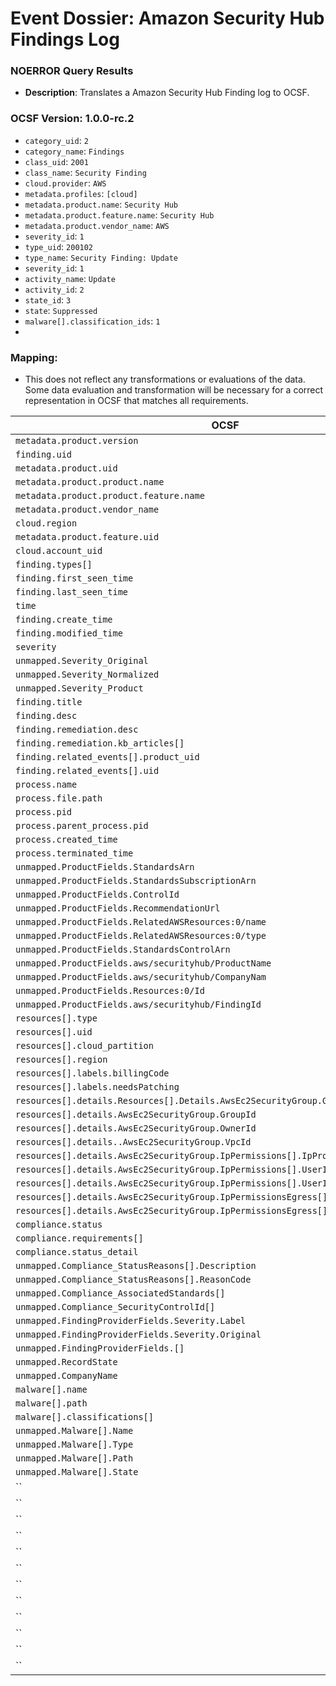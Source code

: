# Event Dossier: Amazon Security Hub Findings Log
### NOERROR Query Results
- **Description**: Translates a Amazon Security Hub Finding log to OCSF. 

 ### OCSF Version: 1.0.0-rc.2
 - `category_uid`: `2`
 - `category_name`: `Findings`
 - `class_uid`: `2001`
 - `class_name`: `Security Finding`
 - `cloud.provider`: `AWS`
 - `metadata.profiles`: `[cloud]`
 - `metadata.product.name`: `Security Hub`
 - `metadata.product.feature.name`: `Security Hub`
 - `metadata.product.vendor_name`: `AWS`
 - `severity_id`: `1`
 - `type_uid`: `200102`
 - `type_name`: `Security Finding: Update`
 - `severity_id`: `1`
 - `activity_name`: `Update`
 - `activity_id`: `2`
 - `state_id`: `3`
 - `state`: `Suppressed`
 - `malware[].classification_ids`: `1`
 - 
 ### Mapping:
 - This does not reflect any transformations or evaluations of the data. Some data evaluation and transformation will be necessary for a correct representation in OCSF that matches all requirements.

| OCSF                       | Raw             |
| -------------------------- | ----------------|
|`metadata.product.version` | `Schemaversion`       |
|`finding.uid`|`Id`|
|`metadata.product.uid`|`ProductArn`|
|`metadata.product.product.name`|`ProductName`|
|`metadata.product.product.feature.name`|`ProductName`|
|`metadata.product.vendor_name`|`CompanyName`|
|`cloud.region`|`Region`|
|`metadata.product.feature.uid`|`GeneratorId`|
|`cloud.account_uid`|`AwsAccountId`|
|`finding.types[]`|`Types[]`|
|`finding.first_seen_time`|`FirstObservedAt`|
|`finding.last_seen_time`|`LastObservedAt`|
|`time`|`LastObservedAt`|
|`finding.create_time`|`CreatedAt`|
|`finding.modified_time`|`UpdatedAt`|
|`severity`|`Severity.Label`|
|`unmapped.Severity_Original`|`Severity.Original`|
|`unmapped.Severity_Normalized`|`Severity.Normalized`|
|`unmapped.Severity_Product`|`Severity.Product`|
|`finding.title`|`Title`|
|`finding.desc`|`Description`|
|`finding.remediation.desc`|`Remediation.Recommendation.Text`|
|`finding.remediation.kb_articles[]`|`Remediation.Recommendation.Url`|
|`finding.related_events[].product_uid`|`RelatedFindings[].ProductArn`|
|`finding.related_events[].uid`|`RelatedFindings[].Id`|
|`process.name`|`Process.name`|
|`process.file.path`|`Process.Path`|
|`process.pid`|`Process.Pid`|
|`process.parent_process.pid`|`Process.ParentPid`|
|`process.created_time`|`Process.LaunchedAt`|
|`process.terminated_time`|`Process.TerminatedAt`|
|`unmapped.ProductFields.StandardsArn`|`ProductFields.StandardsArn`|
|`unmapped.ProductFields.StandardsSubscriptionArn`|`ProductFields.StandardsSubscriptionArn`|
|`unmapped.ProductFields.ControlId`|`ProductFields.ControlId`|
|`unmapped.ProductFields.RecommendationUrl`|`ProductFields.RecommendationUrl`|
|`unmapped.ProductFields.RelatedAWSResources:0/name`|`ProductFields.RelatedAWSResources:0/name`|
|`unmapped.ProductFields.RelatedAWSResources:0/type`|`ProductFields.RelatedAWSResources:0/type`|
|`unmapped.ProductFields.StandardsControlArn`|`ProductFields.StandardsControlArn`|
|`unmapped.ProductFields.aws/securityhub/ProductName`|`ProductFields.aws/securityhub/ProductName`|
|`unmapped.ProductFields.aws/securityhub/CompanyNam`|`ProductFields.aws/securityhub/CompanyName`|
|`unmapped.ProductFields.Resources:0/Id`|`ProductFields.Resources:0/Id`|
|`unmapped.ProductFields.aws/securityhub/FindingId`|`ProductFields.aws/securityhub/FindingId`|
|`resources[].type`|`Resources[].Type`|
|`resources[].uid`|`Resources[].Id`|
|`resources[].cloud_partition`|`Resources[].Partition`|
|`resources[].region`|`Resources[].Region`|
|`resources[].labels.billingCode`|`Resources[].Tags.billingCode`|
|`resources[].labels.needsPatching`|`Resources[].Tags.needsPatching`|
|`resources[].details.Resources[].Details.AwsEc2SecurityGroup.GroupName`|`Resources[].Details.AwsEc2SecurityGroup.GroupName`|
|`resources[].details.AwsEc2SecurityGroup.GroupId`|`Resources[].Details.AwsEc2SecurityGroup.GroupId`|
|`resources[].details.AwsEc2SecurityGroup.OwnerId`|`Resources[].Details.AwsEc2SecurityGroup.OwnerId`|
|`resources[].details..AwsEc2SecurityGroup.VpcId`|`Resources[].Details.AwsEc2SecurityGroup.VpcId`|
|`resources[].details.AwsEc2SecurityGroup.IpPermissions[].IpProtocol`|`Resources[].Details.AwsEc2SecurityGroup.IpPermissions[].IpProtocol`|
|`resources[].details.AwsEc2SecurityGroup.IpPermissions[].UserIdGroupPairs[].GroupId`|`Resources[].Details.AwsEc2SecurityGroup.IpPermissions[].UserIdGroupPairs[].GroupId`|
|`resources[].details.AwsEc2SecurityGroup.IpPermissions[].UserIdGroupPairs[].UserId`|`Resources[].Details.AwsEc2SecurityGroup.IpPermissions[].UserIdGroupPairs[].UserId`|
|`resources[].details.AwsEc2SecurityGroup.IpPermissionsEgress[].IpProtocol`|`Resources[].Details.AwsEc2SecurityGroup.IpPermissionsEgress[].IpProtocol`|
|`resources[].details.AwsEc2SecurityGroup.IpPermissionsEgress[].IpRanges[].CidrIp`|`Resources[].Details.AwsEc2SecurityGroup.IpPermissionsEgress[].IpRanges[].CidrIp`|
|`compliance.status`|`Compliance.Status`|
|`compliance.requirements[]`|`Compliance.RelatedRequirements[]`|
|`compliance.status_detail`|`Compliance.StatusReasons[].Description`|
|`unmapped.Compliance_StatusReasons[].Description`|`Compliance.StatusReasons[].Description`|
|`unmapped.Compliance_StatusReasons[].ReasonCode`|`Compliance.StatusReasons[].ReasonCode`|
|`unmapped.Compliance_AssociatedStandards[]`|`Compliance.AssociatedStandards[]`|
|`unmapped.Compliance_SecurityControlId[]`|`Compliance.SecurityControlId[]`|
|`unmapped.FindingProviderFields.Severity.Label`|`FindingProviderFields.Severity.Label`|
|`unmapped.FindingProviderFields.Severity.Original`|`FindingProviderFields.Severity.Original`|
|`unmapped.FindingProviderFields.[]`|`FindingProviderFields.[]`|
|`unmapped.RecordState`|`RecordState`|
|`unmapped.CompanyName`|`CompanyName`|
|`malware[].name`|`Malware[].Name`|
|`malware[].path`|`Malware[].Path`|
|`malware[].classifications[]`|`Malware[].Type`|
|`unmapped.Malware[].Name`|`Malware[].Name`|
|`unmapped.Malware[].Type`|`Malware[].Type`|
|`unmapped.Malware[].Path`|`Malware[].Path`|
|`unmapped.Malware[].State`|`Malware[].State`|
|``|``|
|``|``|
|``|``|
|``|``|
|``|``|
|``|``|
|``|``|
|``|``|
|``|``|
|``|``|
|``|``|
|``|``|
